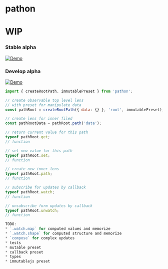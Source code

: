 # pathon

<!-- path + O(n) ? -->

# WIP

### Stable alpha

[![Demo](https://codesandbox.io/static/img/play-codesandbox.svg)](https://codesandbox.io/s/mm3wwx3939)

### Develop alpha

[![Demo](https://codesandbox.io/static/img/play-codesandbox.svg)](https://codesandbox.io/s/6rrm677pk)

```javascript
import { createRootPath, immutablePreset } from 'pathon';

// create observable top level lens
// with preset for manipulate data
const pathRoot = createRootPath({ data: {} }, 'root', immutablePreset);

// create lens for inner filed
const pathRootData = pathRoot.path('data');

// return current value for this path
typeof pathRoot.get;
// function

// set new value for this path
typeof pathRoot.set;
// function

// create new inner lens
typeof pathRoot.path;
// function

// subscribe for updates by callback
typeof pathRoot.watch;
// function

// unsubscribe form updates by callback
typeof pathRoot.unwatch;
// function

TODO:
* `.watch.map` for computed values and memorize
* `.watch.shape` for computed structure and memorize
* `compose` for complex updates
* tests
* mutable preset
* callback preset
* types
* immutablejs preset
```
